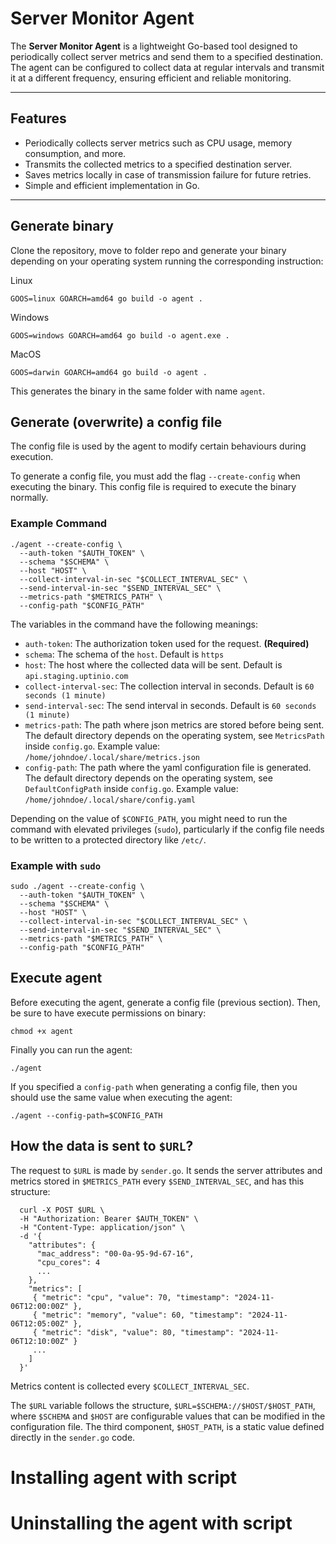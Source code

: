 # Server Monitor Agent

The **Server Monitor Agent** is a lightweight Go-based tool designed to periodically collect server metrics and send them to a specified destination. The agent can be configured to collect data at regular intervals and transmit it at a different frequency, ensuring efficient and reliable monitoring.

---

## Features
- Periodically collects server metrics such as CPU usage, memory consumption, and more.
- Transmits the collected metrics to a specified destination server.
- Saves metrics locally in case of transmission failure for future retries.
- Simple and efficient implementation in Go.

---

## Generate binary

Clone the repository, move to folder repo and generate your binary depending on your operating system running the corresponding instruction:

Linux
```
GOOS=linux GOARCH=amd64 go build -o agent .
```

Windows
```
GOOS=windows GOARCH=amd64 go build -o agent.exe .
```

MacOS
```
GOOS=darwin GOARCH=amd64 go build -o agent .
```

This generates the binary in the same folder with name `agent`.

## Generate (overwrite) a config file

The config file is used by the agent to modify certain behaviours during execution.

To generate a config file, you must add the flag `--create-config` when executing the binary. This config file is required to execute the binary normally.


### Example Command
```
./agent --create-config \
  --auth-token "$AUTH_TOKEN" \
  --schema "$SCHEMA" \
  --host "HOST" \
  --collect-interval-in-sec "$COLLECT_INTERVAL_SEC" \
  --send-interval-in-sec "$SEND_INTERVAL_SEC" \
  --metrics-path "$METRICS_PATH" \
  --config-path "$CONFIG_PATH"
```

The variables in the command have the following meanings:

* `auth-token`: The authorization token used for the request. **(Required)**
* `schema`: The schema of the `host`. Default is `https`
* `host`: The host where the collected data will be sent. Default is `api.staging.uptinio.com`
* `collect-interval-sec`: The collection interval in seconds. Default is `60 seconds (1 minute)`
* `send-interval-sec`: The send interval in seconds. Default is `60 seconds (1 minute)`
* `metrics-path`: The path where json metrics are stored before being sent. The default directory depends on the operating system, see `MetricsPath` inside `config.go`. Example value: `/home/johndoe/.local/share/metrics.json`
* `config-path`: The path where the yaml configuration file is generated. The default directory depends on the operating system, see `DefaultConfigPath` inside `config.go`. Example value: `/home/johndoe/.local/share/config.yaml`

Depending on the value of `$CONFIG_PATH`, you might need to run the command with elevated privileges (`sudo`), particularly if the config file needs to be written to a protected directory like `/etc/`.

### Example with `sudo`
```
sudo ./agent --create-config \
  --auth-token "$AUTH_TOKEN" \
  --schema "$SCHEMA" \
  --host "HOST" \
  --collect-interval-in-sec "$COLLECT_INTERVAL_SEC" \
  --send-interval-in-sec "$SEND_INTERVAL_SEC" \
  --metrics-path "$METRICS_PATH" \
  --config-path "$CONFIG_PATH"
```

## Execute agent

Before executing the agent, generate a config file (previous section).
Then, be sure to have execute permissions on binary:

```
chmod +x agent
```

Finally you can run the agent:

```
./agent
```

If you specified a `config-path` when generating a config file, then you should use the same value when executing the agent:

```
./agent --config-path=$CONFIG_PATH
```

## How the data is sent to `$URL`?

The request to `$URL` is made by `sender.go`. It sends the server attributes and metrics stored in `$METRICS_PATH` every `$SEND_INTERVAL_SEC`, and has this structure:

```
  curl -X POST $URL \
  -H "Authorization: Bearer $AUTH_TOKEN" \
  -H "Content-Type: application/json" \
  -d '{
    "attributes": {
      "mac_address": "00-0a-95-9d-67-16",
      "cpu_cores": 4
      ...
    },
    "metrics": [
     { "metric": "cpu", "value": 70, "timestamp": "2024-11-06T12:00:00Z" },
     { "metric": "memory", "value": 60, "timestamp": "2024-11-06T12:05:00Z" },
     { "metric": "disk", "value": 80, "timestamp": "2024-11-06T12:10:00Z" }
     ...
    ]
  }'
```

Metrics content is collected every `$COLLECT_INTERVAL_SEC`.

The `$URL` variable follows the structure, `$URL=$SCHEMA://$HOST/$HOST_PATH`, where `$SCHEMA` and `$HOST` are configurable values that can be modified in the configuration file. The third component, `$HOST_PATH`, is a static value defined directly in the `sender.go` code. 

# Installing agent with script


# Uninstalling the agent with script
